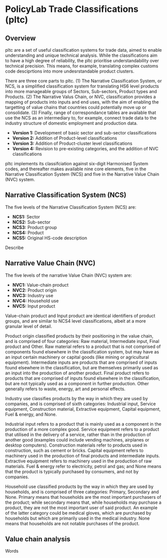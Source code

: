 # PolicyLab Trade Classifications (pltc)

## Overview

pltc are a set of useful classification systems for trade data, aimed to enable understanding and unique technical analysis. While the classifications aim to have a high degree of reliability, the pltc prioritise understandability over technical precision. This means, for example, translating complex customs code desciprtions into more undesrstandable product clusters.

There are three core parts to pltc. (1) The Narrative Classification System, or NCS, is a simplified classification system for translating HS6 level products into more manageable groups of Sectors, Sub-sectors, Product types and Products. (2) The Narrative Valus Chain, or NVC, classification provides a mapping of products into inputs and end uses, with the aim of enabling the targetting of value chains that countries could potentially move up or consolidate. (3) Finally, range of correspondance tables are available that use the NCS as an intermediary to, for example, connect trade data to the industry structure of domestic employment and production data.

- **Version 1:** Development of basic sector and sub-sector classifications
- **Version 2:** Addition of Product-level classifications
- **Version 3:** Addition of Product-cluster level classifications
- **Version 4:** Revision to pre-existing categories, and the addition of NVC classifications

pltc implements its classifciation against six-digit Harmonised System codes, and thereafter makes available nine core elements, five in the Narrative Classification System (NCS) and five in the Narrative Value Chain (NVC) system.

## Narrative Classification System (NCS)

The five levels of the Narrative Classification System (NCS) are:

- **NCS1:** Sector
- **NCS2:** Sub-sector
- **NCS3:** Product group
- **NCS4:** Product
- **NCS5:** Original HS-code description

Describe

## Narrative Value Chain (NVC)

The five levels of the narrative Value Chain (NVC) system are:

- **NVC1:** Value-chain product
- **NVC2:** Product origin
- **NVC3:** Industry use
- **NVC4:** Household use
- **NVC5:** Input product

Value-chain product and Input product are identical identifiers of product groups, and are similar to NCS4 level classifications, albeit at a more granular level of detail. 

Product origin classified products by their positioning in the value chain, and is comprised of four categories: Raw material, Intermediate input, Final product and Other. Raw material refers to a product that is not comprised of components found elsewhere in the classification system, but may have as an input certain machinery or capital goods (like mining or agricultural equipment). Intermediate inputs are products that are comprised of inputs found elsewhere in the classification, but are themselves primarily used as an input into the production of another product. Final product refers to products that are comprised of inputs found elsewhere in the classification, but are not typically used as a component in further production. Other generally refers to waste, energy, art and personal effects. 

Industry use classifies products by the way in which they are used by companies, and is comprised of sixth categories: Industrial input, Service equipment, Construction material, Extractive equipment, Capital equipment, Fuel & energy, and None. 

Industrial input refers to a product that is mainly used as a component in the production of a more complex good. Service equipment refers to a product that utilised in the delivery of a service, rather than in the production of another good (examples could include vending machines, airplanes or desktop computers). Construction materials refer to products used in construction, such as cement or bricks. Capital equipment refers to machinery used in the production of final products and intermediate inputs. Extractive equipment refers to machinery used in the production of raw materials. Fuel & energy refer to electricity, petrol and gas; and None means that the product is typically purchased by consumers, and not by companies.

Household use classified products by the way in which they are used by households, and is comprised of three categories: Primary, Secondary and None. Primary means that households are the most important purchasers of the product; while secondary means that, while households may purchase a product, they are not the most important user of said product. An example of the latter category could be medical gloves, which are purchased by households but which are primarily used in the medical industry. None means that households are not notable purchases of the product. 

## Value chain analysis

Words
